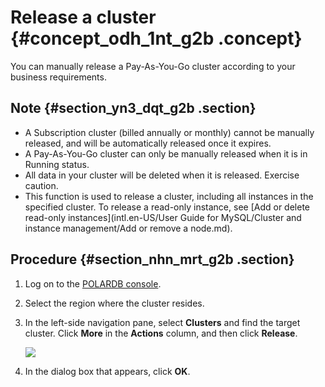 # Release a cluster {#concept_odh_1nt_g2b .concept}

You can manually release a Pay-As-You-Go cluster according to your business requirements.

## Note {#section_yn3_dqt_g2b .section}

-   A Subscription cluster \(billed annually or monthly\) cannot be manually released, and will be automatically released once it expires.
-   A Pay-As-You-Go cluster can only be manually released when it is in Running status.
-   All data in your cluster will be deleted when it is released. Exercise caution.
-   This function is used to release a cluster, including all instances in the specified cluster. To release a read-only instance, see [Add or delete read-only instances](intl.en-US/User Guide for MySQL/Cluster and instance management/Add or remove a node.md).

## Procedure {#section_nhn_mrt_g2b .section}

1.  Log on to the [POLARDB console](https://polardb.console.aliyun.com).
2.  Select the region where the cluster resides.
3.  In the left-side navigation pane, select **Clusters** and find the target cluster. Click **More** in the **Actions** column, and then click **Release**.

    ![](http://static-aliyun-doc.oss-cn-hangzhou.aliyuncs.com/assets/img/15137/15664556826579_en-US.png)

4.  In the dialog box that appears, click **OK**.

